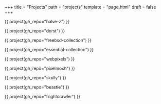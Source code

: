 +++
title = "Projects"
path = "projects"
template = "page.html"
draft = false
+++

{{ project(gh_repo="halve-z") }}

{{ project(gh_repo="dorst") }}

{{ project(gh_repo="freebsd-collection") }}

{{ project(gh_repo="essential-collection") }}

{{ project(gh_repo="webpixels") }}

{{ project(gh_repo="pixelmosh") }}

{{ project(gh_repo="skully") }}

{{ project(gh_repo="beastie") }}

{{ project(gh_repo="frightcrawler") }}
